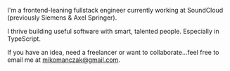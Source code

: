 I'm a frontend-leaning fullstack engineer currently working at SoundCloud (previously Siemens & Axel Springer). 

I thrive building useful software with smart, talented people. Especially in TypeScript.

If you have an idea, need a freelancer or want to collaborate...feel free to email me at mikomanczak@gmail.com.


